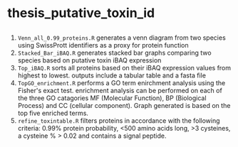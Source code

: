 # thesis_putative_toxin_id

##
1. `Venn_all_0.99_proteins.R` generates a venn diagram from two species using SwissPrott identifiers as a proxy for protein function  
2. `Stacked_Bar_iBAQ.R` generates stacked bar graphs comparing two species based on putative toxin iBAQ expression
3. `Top_iBAQ.R` sorts all proteins based on their iBAQ expression values from highest to lowest. outputs include a tabular table and a fasta file
4. `TopGO_enrichment.R` performs a GO term enirchment analysis using the Fisher's exact test. enrichment analysis can be performed on each of the three GO catagories MF (Molecular Function), BP (Biological Process) and CC (cellular component). Graph generated is based on the top five enriched terms.
5. `refine_toxintable.R` filters proteins in accordance with the following criteria: 0.99% protein probability, <500 amino acids long, >3 cysteines, a cysteine % > 0.02 and contains a signal peptide. 